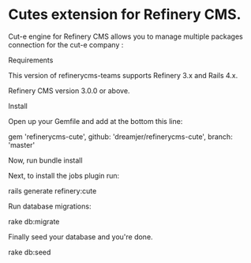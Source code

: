 # Cutes extension for Refinery CMS.


Cut-e engine for Refinery CMS allows you to manage multiple packages connection for the cut-e company :

Requirements

This version of refinerycms-teams supports Refinery 3.x and Rails 4.x.

Refinery CMS version 3.0.0 or above.

Install

Open up your Gemfile and add at the bottom this line:

gem 'refinerycms-cute', github: 'dreamjer/refinerycms-cute', branch: 'master'

Now, run bundle install

Next, to install the jobs plugin run:

rails generate refinery:cute

Run database migrations:

rake db:migrate

Finally seed your database and you're done.

rake db:seed
